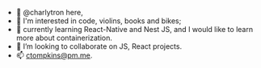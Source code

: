 - 👋  @charlytron here,
- 👀  I'm interested in code, violins, books and bikes;
- 🌱  currently learning React-Native and Nest JS, and I would like to learn more about containerization.
- 💞️  I’m looking to collaborate on JS, React projects.
- 📫  ctompkins@pm.me.

<!---
charlytron/charlytron is a ✨ special ✨ repository because its `README.md` (this file) appears on your GitHub profile.
You can click the Preview link to take a look at your changes.
--->
